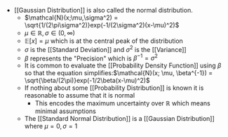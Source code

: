 - [[Gaussian Distribution]] is also called the normal distribution.
	- $\mathcal{N}(x;\mu,\sigma^2) = \sqrt{1/(2\pi\sigma^2)}exp(-1/(2\sigma^2)(x-\mu)^2)$ 
	- $\mu\in\mathbb{R}, \sigma\in(0,\infty)$
	- $\mathbb{E}[x] = \mu$ which is at the central peak of the distribution
	- $\sigma$ is the [[Standard Deviation]] and $\sigma^2$ is the [[Variance]]
	- $\beta$ represents the "Precision" which is $\beta^{-1}=\sigma^2$
	- It is common to evaluate the [[Probability Density Function]] using $\beta$ so that the equation simplifies:$\mathcal{N}(x; \mu, \beta^{-1}) = \sqrt{\beta/(2\pi)}exp(-1/2\beta(x-\mu)^2)$
	- If nothing about some [[Probability Distribution]] is known it is reasonable to assume that it is normal
		- This encodes the maximum uncertainty over $\mathbb{R}$ which means minimal assumptions
	- The [[Standard Normal Distribution]] is a [[Gaussian Distribution]] where $\mu = 0, \sigma = 1$ 